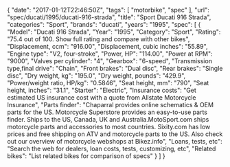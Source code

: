 {
    "date": "2017-01-12T22:46:50Z",
    "tags": [
        "motorbike",
        "spec"
    ],
    "url": "spec\/ducati\/1995\/ducati-916-strada",
    "title": "Sport Ducati 916 Strada",
    "categories": "Sport",
    "brands": "ducati",
    "years": "1995",
    "spec": [
        {
            "Model": "Ducati 916 Strada",
            "Year": "1995",
            "Category": "Sport",
            "Rating": "75.4 out of 100. Show full rating and compare with other bikes",
            "Displacement, ccm": "916.00",
            "Displacement, cubic inches": "55.89",
            "Engine type": "V2, four-stroke",
            "Power, HP": "114.00",
            "Power at RPM": "9000",
            "Valves per cylinder": "4",
            "Gearbox": "6-speed",
            "Transmission type,final drive": "Chain",
            "Front brakes": "Dual disc",
            "Rear brakes": "Single disc",
            "Dry weight, kg": "195.0",
            "Dry weight, pounds": "429.9",
            "Power\/weight ratio, HP\/kg": "0.5846",
            "Seat height, mm": "790",
            "Seat height, inches": "31.1",
            "Starter": "Electric",
            "Insurance costs": "Get estimated US insurance cost with a quote from Allstate Motorcycle Insurance",
            "Parts finder": "Chaparral provides online schematics & OEM parts for the US.   Motorcycle Superstore provides an easy-to-use parts finder. Ships to the US, Canada, UK and Australia.MotoSport.com ships motorcycle parts and accessories to most countries.    Sixity.com has low prices and free shipping on ATV and motorcycle parts to the US. Also check out our overview of motorcycle webshops at Bikez.info",
            "Loans, tests, etc": "Search the web for dealers, loan costs, tests, customizing, etc",
            "Related bikes": "List related bikes for comparison of specs"
        }
    ]
}